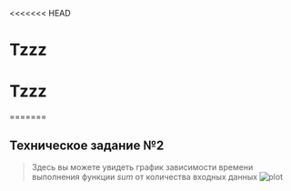 <<<<<<< HEAD
# Tzzz
# Tzzz
=======
 ## Техническое задание №2
>Здесь вы можете увидеть график зависимости времени выполнения функции $sum$ от количества входных данных
>![plot](https://github.com/Theawtm/Tz2/assets/152091331/ba066016-d87c-40ce-a323-13a4438621df)
